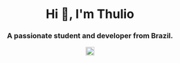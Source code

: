 <h1 align="center">Hi 👋, I'm Thulio</h1>
<h3 align="center">A passionate student and developer from Brazil.</h3>

<p align="center">
<a href="https://linkedin.com/in/thulio-alves-gomes" target="blank"><img align="center" src="https://cdn.jsdelivr.net/npm/simple-icons@3.0.1/icons/linkedin.svg" alt="thulio-alves-gomes" height="20" width="20" /></a>
</p>

<!--
**ziguirifow/ziguirifow** is a ✨ _special_ ✨ repository because its `README.md` (this file) appears on your GitHub profile.

Here are some ideas to get you started:

- 🔭 I’m currently working on ...
- 🌱 I’m currently learning ...
- 👯 I’m looking to collaborate on ...
- 🤔 I’m looking for help with ...
- 💬 Ask me about ...
- 📫 How to reach me: ...
- 😄 Pronouns: ...
- ⚡ Fun fact: ...
-->

